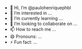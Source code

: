 - 👋 Hi, I’m @paulohenriquephbl
- 👀 I’m interested in ...
- 🌱 I’m currently learning ...
- 💞️ I’m looking to collaborate on ...
- 📫 How to reach me ...
- 😄 Pronouns: ...
- ⚡ Fun fact: ...

<!---
paulohenriquephbl/paulohenriquephbl is a ✨ special ✨ repository because its `README.md` (this file) appears on your GitHub profile.
You can click the Preview link to take a look at your changes.
--->
